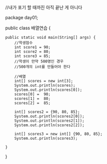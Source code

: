 
//내가 포기 할 때까진 아직 끝난 게 아니다



package day01;

public class 배열연습 {

	public static void main(String[] args) {
		//학생점수
		int score1 = 90;
		int score2 = 80;
		int score3 = 85;
		//학생이 만약 500명인 경우
		//500개의 int를 만들어야 한다
		
		//배열
		int[] scores = new int[3];
		System.out.println(scores);
		System.out.println(scores[0]);
		scores[0] =  90;
		scores[1] =  80;
		scores[2] =  85;
		
		int[] scores2 = {90, 80, 85};
		System.out.println(scores2[0]);
		System.out.println(scores2[1]);
		System.out.println(scores2[2]);
		
		int[] scores3 = new int[] {90, 80, 85};
		System.out.println(scores3);
		
	}
	
}

